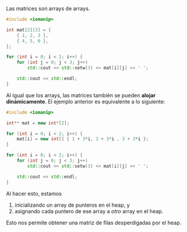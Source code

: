 Las matrices son arrays de arrays.

```cpp
#include <iomanip>

int mat[2][3] = {
	{ 1, 2, 3 },
	{ 4, 5, 6 },
};

for (int i = 0; i < 2; i++) {
	for (int j = 0; j < 3; j++)
		std::cout << std::setw(3) << mat[i][j] << ' ';

	std::cout << std::endl;
}
```

Al igual que los arrays, las matrices también se pueden **alojar dinámicamente**. El ejemplo anterior es equivalente a lo siguiente:

```cpp
#include <iomanip>

int** mat = new int*[2];

for (int i = 0; i < 2; i++) {
	mat[i] = new int[] { 1 + 3*i, 2 + 3*i , 3 + 3*i };
}

for (int i = 0; i < 2; i++) {
	for (int j = 0; j < 3; j++)
		std::cout << std::setw(3) << mat[i][j] << ' ';

	std::cout << std::endl;
}
```

Al hacer esto, estamos

1. inicializando un array de punteros en el heap, y
2. asignando cada puntero de ese array a *otro* array en el heap.

Esto nos permite obtener una matriz de filas desperdigadas por el heap.